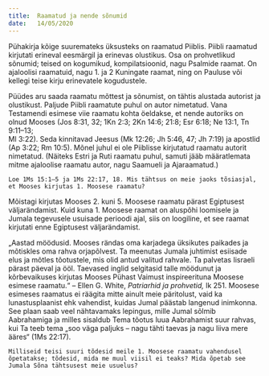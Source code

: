 ```yaml
---
title:  Raamatud ja nende sõnumid
date:   14/05/2020
---
```


Pühakirja kõige suuremateks üksusteks on raamatud Piiblis. Piibli raamatud kirjutati erineval eesmärgil ja erinevas olustikus. Osa on prohvetlikud sõnumid; teised on kogumikud, kompilatsioonid, nagu Psalmide raamat. On ajaloolisi raamatuid, nagu 1. ja 2 Kuningate raamat, ning on Pauluse või kellegi teise kirju erinevatele kogudustele.

Püüdes aru saada raamatu mõttest ja sõnumist, on tähtis alustada autorist ja olustikust. Paljude Piibli raamatute puhul on autor nimetatud. Vana Testamendi esimese viie raamatu kohta öeldakse, et nende autoriks on olnud Mooses (Jos 8:31, 32; 1Kn 2:3; 2Kn 14:6; 21:8; Esr 6:18; Ne 13:1, Tn 9:11–13;  
Ml 3:22). Seda kinnitavad Jeesus (Mk 12:26; Jh 5:46, 47; Jh 7:19) ja apostlid  
(Ap 3:22; Rm 10:5). Mõnel juhul ei ole Piiblisse kirjutatud raamatu autorit nimetatud. (Näiteks Estri ja Ruti raamatu puhul, samuti jääb määratlemata mitme ajaloolise raamatu autor, nagu Saamueli ja Ajaraamatud.)

`Loe 1Ms 15:1–5 ja 1Ms 22:17, 18. Mis tähtsus on meie jaoks tõsiasjal, et Mooses kirjutas 1. Moosese raamatu?`

Mõistagi kirjutas Mooses 2. kuni 5. Moosese raamatu pärast Egiptusest väljarändamist. Kuid kuna 1. Moosese raamat on aluspõhi loomisele ja Jumala tegevusele usuisade perioodi ajal, siis on loogiline, et see raamat kirjutati enne Egiptusest väljarändamist.

„Aastad möödusid. Mooses rändas oma karjadega üksikutes paikades ja mõtiskles oma rahva orjapõlvest. Ta meenutas Jumala juhtimist esiisade elus ja mõtles tõotustele, mis olid antud valitud rahvale. Ta palvetas Iisraeli pärast päeval ja ööl. Taevased inglid selgitasid talle möödunut ja kõrbevaikuses kirjutas Mooses Pühast Vaimust inspireerituna Moosese esimese raamatu.“ – Ellen G. White, _Patriarhid ja prohvetid,_ lk 251.
Moosese esimeses raamatus ei räägita mitte ainult meie päritolust, vaid ka lunastusplaanist ehk vahendist, kuidas Jumal päästab langenud inimkonna. See plaan saab veel nähtavamaks lepingus, mille Jumal sõlmib Aabrahamiga ja milles sisaldub Tema tõotus luua Aabrahamist suur rahvas, kui Ta teeb tema „soo väga paljuks – nagu tähti taevas ja nagu liiva mere ääres“ (1Ms 22:17).

`Milliseid teisi suuri tõdesid meile 1. Moosese raamatu vahendusel õpetatakse; tõdesid, mida me muul viisil ei teaks? Mida õpetab see Jumala Sõna tähtsusest meie usuelus?`
